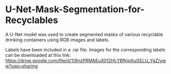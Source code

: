 # U-Net-Mask-Segmentation-for-Recyclables
A U-Net model was used to create segmented masks of various recyclable drinking containers using RGB images and labels.

Labels have been included in a .rar file. Images for the corresponding labels can be downloaded at this link: https://drive.google.com/file/d/13fnzPRMAEuX012HLYBfkjpXuGELU_YgZ/view?usp=sharing
